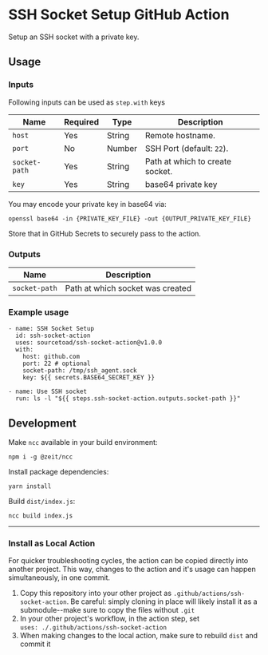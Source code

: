 # SSH Socket Setup GitHub Action
Setup an SSH socket with a private key.

## Usage
### Inputs

Following inputs can be used as `step.with` keys

| Name             | Required | Type    | Description                        |
|------------------|----------|---------|------------------------------------|
| `host` | Yes | String | Remote hostname. |
| `port` | No | Number | SSH Port (default: `22`). |
| `socket-path` | Yes | String | Path at which to create socket. |
| `key` | Yes | String | base64 private key |

You may encode your private key in base64 via:

    openssl base64 -in {PRIVATE_KEY_FILE} -out {OUTPUT_PRIVATE_KEY_FILE}
    
Store that in GitHub Secrets to securely pass to the action.

### Outputs
| Name             | Description                  |
|------------------|------------------------------|
| `socket-path` | Path at which socket was created |

### Example usage
    - name: SSH Socket Setup
      id: ssh-socket-action
      uses: sourcetoad/ssh-socket-action@v1.0.0
      with:
        host: github.com
        port: 22 # optional
        socket-path: /tmp/ssh_agent.sock
        key: ${{ secrets.BASE64_SECRET_KEY }}

    - name: Use SSH socket
      run: ls -l "${{ steps.ssh-socket-action.outputs.socket-path }}"

## Development
Make `ncc` available in your build environment:

    npm i -g @zeit/ncc
    
Install package dependencies:

    yarn install
    
Build `dist/index.js`:

    ncc build index.js

---

### Install as Local Action
For quicker troubleshooting cycles, the action can be copied directly into another project. This way, changes to the action and it's usage can happen simultaneously, in one commit.

1. Copy this repository into your other project as `.github/actions/ssh-socket-action`. Be careful: simply cloning in place will likely install it as a submodule--make sure to copy the files without `.git`
2. In your other project's workflow, in the action step, set\
`uses: ./.github/actions/ssh-socket-action`
3. When making changes to the local action, make sure to rebuild `dist` and commit it
